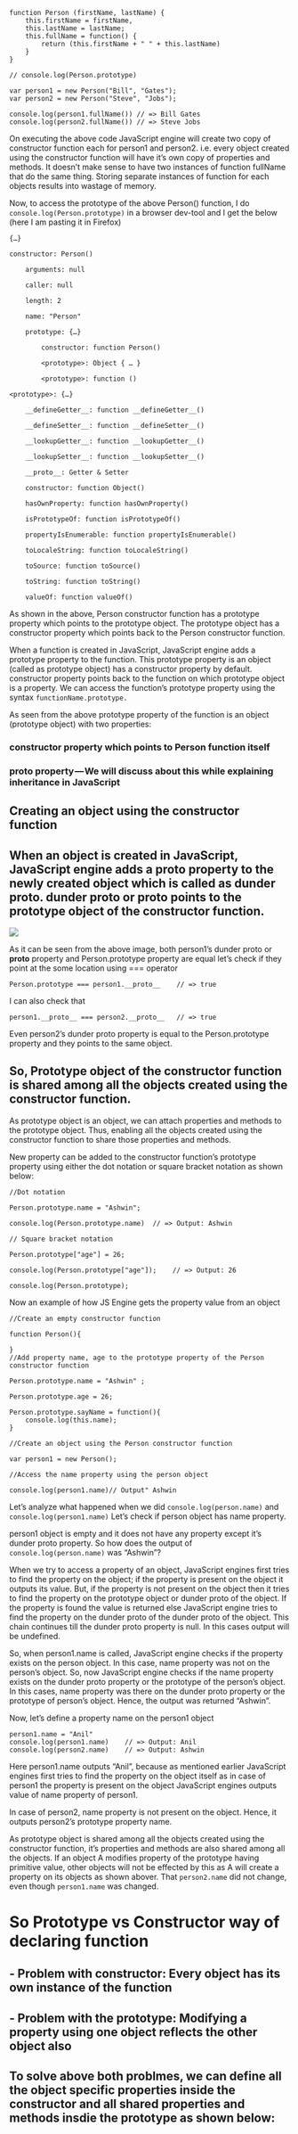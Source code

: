 ```
function Person (firstName, lastName) {
    this.firstName = firstName,
    this.lastName = lastName;
    this.fullName = function() {
        return (this.firstName + " " + this.lastName)
    }
}

// console.log(Person.prototype)

var person1 = new Person("Bill", "Gates");
var person2 = new Person("Steve", "Jobs");

console.log(person1.fullName()) // => Bill Gates
console.log(person2.fullName()) // => Steve Jobs
```

On executing the above code JavaScript engine will create two copy of constructor function each for person1 and person2. i.e. every object created using the constructor function will have it’s own copy of properties and methods. It doesn’t make sense to have two instances of function fullName that do the same thing. Storing separate instances of function for each objects results into wastage of memory.


Now, to access the prototype of the above Person() function,  I do ``console.log(Person.prototype)`` in a browser dev-tool and I get the below (here I am pasting it in Firefox)

```
{…}
​
constructor: Person()
​​
    arguments: null
    ​​
    caller: null
    ​​
    length: 2
    ​​
    name: "Person"
    ​​
    prototype: {…}
    ​​​
        constructor: function Person()
        ​​​
        <prototype>: Object { … }
        ​​
        <prototype>: function ()
    ​
<prototype>: {…}
​​
    __defineGetter__: function __defineGetter__()
    ​​
    __defineSetter__: function __defineSetter__()
    ​​
    __lookupGetter__: function __lookupGetter__()
    ​​
    __lookupSetter__: function __lookupSetter__()
    ​​
    __proto__: Getter & Setter
    ​​
    constructor: function Object()
    ​​
    hasOwnProperty: function hasOwnProperty()
    ​​
    isPrototypeOf: function isPrototypeOf()
    ​​
    propertyIsEnumerable: function propertyIsEnumerable()
    ​​
    toLocaleString: function toLocaleString()
    ​​
    toSource: function toSource()
    ​​
    toString: function toString()
    ​​
    valueOf: function valueOf()

```
As shown in the above, Person constructor function has a prototype property which points to the prototype object. The prototype object has a constructor property which points back to the Person constructor function.

When a function is created in JavaScript, JavaScript engine adds a prototype property to the function. This prototype property is an object (called as prototype object) has a constructor property by default. constructor property points back to the function on which prototype object is a property. We can access the function’s prototype property using the syntax ``functionName.prototype.``

As seen from the above prototype property of the function is an object (prototype object) with two properties:

### constructor property which points to Person function itself

### __proto__ property — We will discuss about this while explaining inheritance in JavaScript

## Creating an object using the constructor function

## When an object is created in JavaScript, JavaScript engine adds a __proto__ property to the newly created object which is called as dunder proto. dunder proto or __proto__ points to the prototype object of the constructor function.

<img src="Prototype-Dev-Tool-1.png">

As it can be seen from the above image, both person1’s dunder proto or __proto__ property and Person.prototype property are equal let’s check if they point at the some location using === operator

``Person.prototype === person1.__proto__    // => true``

I can also check that

``person1.__proto__ === person2.__proto__   // => true``

Even person2’s dunder proto property is equal to the Person.prototype property and they points to the same object.

## So, Prototype object of the constructor function is shared among all the objects created using the constructor function.

As prototype object is an object, we can attach properties and methods to the prototype object. Thus, enabling all the objects created using the constructor function to share those properties and methods.

New property can be added to the constructor function’s prototype property using either the dot notation or square bracket notation as shown below:

```
//Dot notation

Person.prototype.name = "Ashwin";

console.log(Person.prototype.name)  // => Output: Ashwin

// Square bracket notation

Person.prototype["age"] = 26;

console.log(Person.prototype["age"]);    // => Output: 26

console.log(Person.prototype);

```

Now an example of how JS Engine gets the property value from an object

```
//Create an empty constructor function

function Person(){

}
//Add property name, age to the prototype property of the Person constructor function

Person.prototype.name = "Ashwin" ;

Person.prototype.age = 26;

Person.prototype.sayName = function(){
	console.log(this.name);
}

//Create an object using the Person constructor function

var person1 = new Person();

//Access the name property using the person object

console.log(person1.name)// Output" Ashwin

```

Let’s analyze what happened when we did ``console.log(person.name)`` and ``console.log(person1.name)`` Let’s check if person object has name property.

person1 object is empty and it does not have any property except it’s dunder proto property. So how does the output of ``console.log(person.name)`` was “Ashwin”?

When we try to access a property of an object, JavaScript engines first tries to find the property on the object; if the property is present on the object it outputs its value. But, if the property is not present on the object then it tries to find the property on the prototype object or dunder proto of the object. If the property is found the value is returned else JavaScript engine tries to find the property on the dunder proto of the dunder proto of the object. This chain continues till the dunder proto property is null. In this cases output will be undefined.

So, when person1.name is called, JavaScript engine checks if the property exists on the person object. In this case, name property was not on the person’s object. So, now JavaScript engine checks if the name property exists on the dunder proto property or the prototype of the person’s object. In this cases, name property was there on the dunder proto property or the prototype of person’s object. Hence, the output was returned “Ashwin”.

Now, let’s define a property name on the person1 object

```
person1.name = "Anil"
console.log(person1.name)    // => Output: Anil
console.log(person2.name)    // => Output: Ashwin

```
Here person1.name outputs “Anil”, because as mentioned earlier JavaScript engines first tries to find the property on the object itself as in case of person1 the property is present on the object JavaScript engines outputs value of name property of person1.

In case of person2, name property is not present on the object. Hence, it outputs person2’s prototype property name.

As prototype object is shared among all the objects created using the constructor function, it’s properties and methods are also shared among all the objects. If an object A modifies property of the prototype having primitive value, other objects will not be effected by this as A will create a property on its objects as shown abover. That ``person2.name`` did not change, even though ``person1.name`` was changed.

# So Prototype vs Constructor way of declaring function

## - Problem with constructor: Every object has its own instance of the function

## - Problem with the prototype: Modifying a property using one object reflects the other object also

## To solve above both problmes, we can define all the object specific properties inside the constructor and all shared properties and methods insdie the prototype as shown below:

